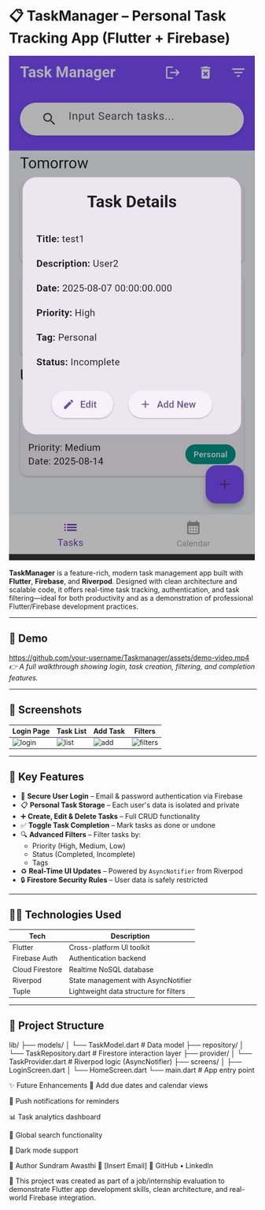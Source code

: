 # 📋 TaskManager – Personal Task Tracking App (Flutter + Firebase)

![Task Manager Preview](taskmanager1.jpg) <!-- Replace with your banner or remove if not available -->

**TaskManager** is a feature-rich, modern task management app built with **Flutter**, **Firebase**, and **Riverpod**. Designed with clean architecture and scalable code, it offers real-time task tracking, authentication, and task filtering—ideal for both productivity and as a demonstration of professional Flutter/Firebase development practices.

---

## 🎥 Demo

https://github.com/your-username/Taskmanager/assets/demo-video.mp4  
*👉 A full walkthrough showing login, task creation, filtering, and completion features.*

---

## 📸 Screenshots

| Login Page | Task List | Add Task | Filters |
|------------|-----------|----------|---------|
| ![login](assets/login.png) | ![list](assets/tasklist.png) | ![add](assets/addtask.png) | ![filters](assets/filters.png) |

---

## 🚀 Key Features

- 🔐 **Secure User Login** – Email & password authentication via Firebase
- 📋 **Personal Task Storage** – Each user's data is isolated and private
- ➕ **Create, Edit & Delete Tasks** – Full CRUD functionality
- ✅ **Toggle Task Completion** – Mark tasks as done or undone
- 🔍 **Advanced Filters** – Filter tasks by:
  - Priority (High, Medium, Low)
  - Status (Completed, Incomplete)
  - Tags
- ♻️ **Real-Time UI Updates** – Powered by `AsyncNotifier` from Riverpod
- 🔒 **Firestore Security Rules** – User data is safely restricted

---

## 🧑‍💻 Technologies Used

| Tech | Description |
|------|-------------|
| Flutter | Cross-platform UI toolkit |
| Firebase Auth | Authentication backend |
| Cloud Firestore | Realtime NoSQL database |
| Riverpod | State management with AsyncNotifier |
| Tuple | Lightweight data structure for filters |

---

## 📁 Project Structure

lib/
├── models/
│ └── TaskModel.dart # Data model
├── repository/
│ └── TaskRepository.dart # Firestore interaction layer
├── provider/
│ └── TaskProvider.dart # Riverpod logic (AsyncNotifier)
├── screens/
│ ├── LoginScreen.dart
│ └── HomeScreen.dart
└── main.dart # App entry point


✨ Future Enhancements
📅 Add due dates and calendar views

🔔 Push notifications for reminders

📊 Task analytics dashboard

🔎 Global search functionality

🌙 Dark mode support

🧑 Author
Sundram Awasthi
📧 [Insert Email]
🔗 GitHub • LinkedIn


📌 This project was created as part of a job/internship evaluation to demonstrate Flutter app development skills, clean architecture, and real-world Firebase integration.

